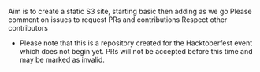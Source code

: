 Aim is to create a static S3 site, starting basic then adding as we go
Please comment on issues to request PRs and contributions
Respect other contributors 

* Please note that this is a repository created for the Hacktoberfest event which does not begin yet.  PRs will not be accepted before this time and may be marked as invalid.
